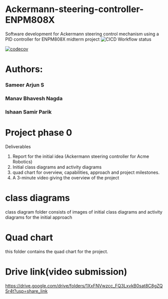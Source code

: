 # Ackermann-steering-controller-ENPM808X
Software development for Ackermann steering control mechanism using a PID controller for ENPM808X midterm project
![CICD Workflow status](https://github.com/Sameer-Arjun-S/Ackermann-steering-controller-ENPM808X/tree/development/actions/workflows/run-unit-test-and-upload-codecov.yml/badge.svg)

[![codecov](https://codecov.io/gh/Sameer-Arjun-S/Ackermann-steering-controller-ENPM808X/tree/development/graph/badge.svg)](https://codecov.io/gh/Sameer-Arjun-S/Ackermann-steering-controller-ENPM808X)

# Authors:
### Sameer Arjun S 
### Manav Bhavesh Nagda
### Ishaan Samir Parik 



# Project phase 0
Deliverables
1. Report for the initial idea (Ackermann steering controller for Acme Robotics)
2. Initial class diagrams and activity diagrams
3. quad chart for overview, capabilities, approach and project milestones.
4. A 3-minute video giving the overview of the project

# class diagrams
class diagram folder consists of images of initial class diagrams and activity diagrams for the initial approach

# Quad chart
this folder contains the quad chart for the project.

# Drive link(video submission)
https://drive.google.com/drive/folders/1XxFNVwzcc_FQ3LxvkB0sat8C8gZQSr4t?usp=share_link

